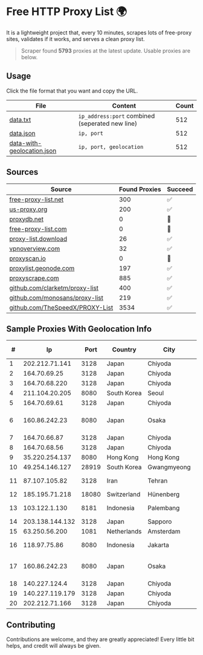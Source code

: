 
# Free HTTP Proxy List 🌍

It is a lightweight project that, every 10 minutes, scrapes lots of free-proxy sites, validates if it works, and serves a clean proxy list.


> Scraper found **5793** proxies at the latest update. Usable proxies are below.

## Usage

Click the file format that you want and copy the URL.


|File|Content|Count|
|----|-------|-----|
|[data.txt](https://raw.githubusercontent.com/themiralay/Proxy-List-World/master/data.txt)|`ip_address:port` combined (seperated new line)|512|
|[data.json](https://raw.githubusercontent.com/themiralay/Proxy-List-World/master/data.json)|`ip, port`|512|
|[data-with-geolocation.json](https://raw.githubusercontent.com/themiralay/Proxy-List-World/master/data-with-geolocation.json)|`ip, port, geolocation`|512|

## Sources

|Source|Found Proxies|Succeed|
|------|-------------|-------|
|[free-proxy-list.net](https://free-proxy-list.net)|300|✅|
|[us-proxy.org](https://www.us-proxy.org)|200|✅|
|[proxydb.net](http://proxydb.net)|0|🚫|
|[free-proxy-list.com](https://free-proxy-list.com/?page=&port=&type%5B%5D=http&type%5B%5D=https&up_time=0&search=Search)|0|🚫|
|[proxy-list.download](https://www.proxy-list.download/HTTP)|26|✅|
|[vpnoverview.com](https://vpnoverview.com/privacy/anonymous-browsing/free-proxy-servers)|32|✅|
|[proxyscan.io](https://www.proxyscan.io)|0|🚫|
|[proxylist.geonode.com](https://proxylist.geonode.com/api/proxy-list?limit=300&page=1&sort_by=lastChecked&sort_type=desc&protocols=http,https)|197|✅|
|[proxyscrape.com](https://api.proxyscrape.com/v2/?request=displayproxies&protocol=http&timeout=10000&country=all&ssl=all&anonymity=all)|885|✅|
|[github.com/clarketm/proxy-list](https://raw.githubusercontent.com/clarketm/proxy-list/master/proxy-list-raw.txt)|400|✅|
|[github.com/monosans/proxy-list](https://raw.githubusercontent.com/monosans/proxy-list/main/proxies/http.txt)|219|✅|
|[github.com/TheSpeedX/PROXY-List](https://raw.githubusercontent.com/TheSpeedX/PROXY-List/master/http.txt)|3534|✅|


## Sample Proxies With Geolocation Info

|#|Ip|Port|Country|City|Internet Service Provider|
|-|--|----|-------|----|-------------------------|
|1|202.212.71.141|3128|Japan|Chiyoda|SIMPLEIA|
|2|164.70.69.25|3128|Japan|Chiyoda|InfoSphere|
|3|164.70.68.220|3128|Japan|Chiyoda|InfoSphere|
|4|211.104.20.205|8080|South Korea|Seoul|Korea Telecom|
|5|164.70.69.61|3128|Japan|Chiyoda|InfoSphere|
|6|160.86.242.23|8080|Japan|Osaka|Sony Network Communications Inc|
|7|164.70.66.87|3128|Japan|Chiyoda|InfoSphere|
|8|164.70.68.56|3128|Japan|Chiyoda|InfoSphere|
|9|35.220.254.137|8080|Hong Kong|Hong Kong|Google LLC|
|10|49.254.146.127|28919|South Korea|Gwangmyeong|Korea Telecom|
|11|87.107.105.82|3128|Iran|Tehran|Pars Shabakeh Azarakhsh LLC|
|12|185.195.71.218|18080|Switzerland|Hünenberg|Datasource AG|
|13|103.122.1.130|8181|Indonesia|Palembang|PT. Java Digital Nusantara|
|14|203.138.144.132|3128|Japan|Sapporo|SIMPLEIA|
|15|63.250.56.200|1081|Netherlands|Amsterdam|Kamatera Inc|
|16|118.97.75.86|8080|Indonesia|Jakarta|PT. TELKOM INDONESIA|
|17|160.86.242.23|8080|Japan|Osaka|Sony Network Communications Inc|
|18|140.227.124.4|3128|Japan|Chiyoda|InfoSphere|
|19|140.227.119.179|3128|Japan|Chiyoda|InfoSphere|
|20|202.212.71.166|3128|Japan|Chiyoda|SIMPLEIA|



## Contributing

Contributions are welcome, and they are greatly appreciated! Every
little bit helps, and credit will always be given.

